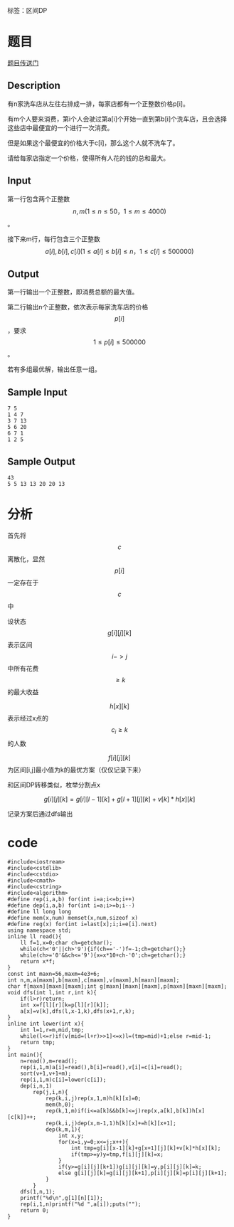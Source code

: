 ﻿---
subtitle: "复杂的区间DP"
tags: 
 - DP-区间
grammar_cjkRuby: true
catalog: true
layout:  post
header-img: "img/header/P70.jpg"
preview-img: "/img/preview/P70.jpg"
---
标签：区间DP

# 题目

[题目传送门](https://www.lydsy.com/JudgeOnline/problem.php?id=4380)

## Description

有n家洗车店从左往右排成一排，每家店都有一个正整数价格p[i]。

有m个人要来消费，第i个人会驶过第a[i]个开始一直到第b[i]个洗车店，且会选择这些店中最便宜的一个进行一次消费。

但是如果这个最便宜的价格大于c[i]，那么这个人就不洗车了。

请给每家店指定一个价格，使得所有人花的钱的总和最大。

## Input

第一行包含两个正整数$$n,m(1\leq n\leq 50，1\leq m\leq 4000)$$。

接下来m行，每行包含三个正整数$$a[i],b[i],c[i](1\leq a[i]\leq b[i]\leq n，1\leq c[i]\leq 500000)$$

## Output

第一行输出一个正整数，即消费总额的最大值。

第二行输出n个正整数，依次表示每家洗车店的价格$$p[i]$$，要求$$1\leq p[i]\leq 500000$$。

若有多组最优解，输出任意一组。

## Sample Input
```
7 5
1 4 7
3 7 13
5 6 20
6 7 1
1 2 5
```
## Sample Output
```
43
5 5 13 13 20 20 13
```
# 分析

首先将$$c$$离散化，显然$$p[i]$$一定存在于$$c$$中

设状态$$g[i][j][k]$$表示区间$$i->j$$中所有花费$$\geq k$$的最大收益

$$h[x][k]$$表示经过x点的$$c_i\geq k$$的人数

$$f[i][j][k]$$为区间[i,j]最小值为k的最优方案（仅仅记录下来）

和区间DP转移类似，枚举分割点x

$$g[i][j][k]=g[i][l-1][k]+g[l+1][j][k]+v[k]*h[x][k]$$

记录方案后通过dfs输出

# code
```
#include<iostream>
#include<cstdlib>
#include<cstdio>
#include<cmath>
#include<cstring>
#include<algorithm>
#define rep(i,a,b) for(int i=a;i<=b;i++)
#define dep(i,a,b) for(int i=a;i>=b;i--)
#define ll long long
#define mem(x,num) memset(x,num,sizeof x)
#define reg(x) for(int i=last[x];i;i=e[i].next)
using namespace std;
inline ll read(){
	ll f=1,x=0;char ch=getchar();
	while(ch<'0'||ch>'9'){if(ch=='-')f=-1;ch=getchar();}
	while(ch>='0'&&ch<='9'){x=x*10+ch-'0';ch=getchar();}
	return x*f;
}
const int maxn=56,maxm=4e3+6;
int n,m,a[maxm],b[maxm],c[maxm],v[maxm],h[maxn][maxm];
char f[maxn][maxn][maxm];int g[maxn][maxn][maxm],p[maxn][maxn][maxm];
void dfs(int l,int r,int k){
	if(l>r)return;
	int x=f[l][r][k=p[l][r][k]];
	a[x]=v[k],dfs(l,x-1,k),dfs(x+1,r,k);
}
inline int lower(int x){
	int l=1,r=m,mid,tmp;
	while(l<=r)if(v[mid=(l+r)>>1]<=x)l=(tmp=mid)+1;else r=mid-1;
	return tmp;
}
int main(){
	n=read(),m=read();
	rep(i,1,m)a[i]=read(),b[i]=read(),v[i]=c[i]=read();
	sort(v+1,v+1+m);
	rep(i,1,m)c[i]=lower(c[i]);
	dep(i,n,1)
		rep(j,i,n){
			rep(k,i,j)rep(x,1,m)h[k][x]=0;
			mem(h,0);
			rep(k,1,m)if(i<=a[k]&&b[k]<=j)rep(x,a[k],b[k])h[x][c[k]]++;
			rep(k,i,j)dep(x,m-1,1)h[k][x]+=h[k][x+1];
			dep(k,m,1){
				int x,y;
				for(x=i,y=0;x<=j;x++){
					int tmp=g[i][x-1][k]+g[x+1][j][k]+v[k]*h[x][k];
					if(tmp>=y)y=tmp,f[i][j][k]=x;
				}
				if(y>=g[i][j][k+1])g[i][j][k]=y,p[i][j][k]=k;
				else g[i][j][k]=g[i][j][k+1],p[i][j][k]=p[i][j][k+1];
			}
		}
	dfs(1,n,1);
	printf("%d\n",g[1][n][1]);
	rep(i,1,n)printf("%d ",a[i]);puts("");
	return 0;
}
```